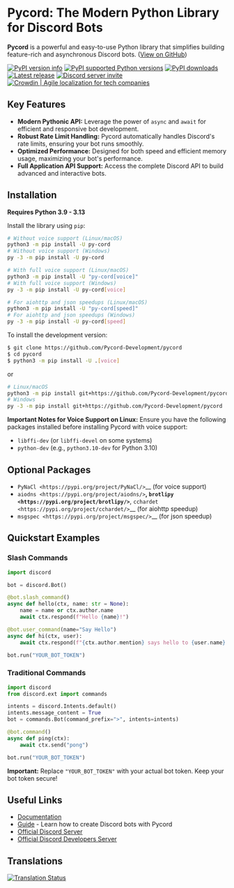 <!-- Improved README.md -->

# Pycord: The Modern Python Library for Discord Bots

**Pycord** is a powerful and easy-to-use Python library that simplifies building feature-rich and asynchronous Discord bots. ([View on GitHub](https://github.com/Pycord-Development/pycord))

[![PyPI version info](https://img.shields.io/pypi/v/py-cord.svg?style=for-the-badge&logo=pypi&color=yellowgreen&logoColor=white)](https://pypi.python.org/pypi/py-cord)
[![PyPI supported Python versions](https://img.shields.io/pypi/pyversions/py-cord.svg?style=for-the-badge&logo=python&logoColor=white)](https://pypi.python.org/pypi/py-cord)
[![PyPI downloads](https://img.shields.io/pypi/dm/py-cord?color=blueviolet&logo=pypi&logoColor=white&style=for-the-badge)](https://pypi.python.org/pypi/py-cord)
[![Latest release](https://img.shields.io/github/v/release/Pycord-Development/pycord?include_prereleases&label=Latest%20Release&logo=github&sort=semver&style=for-the-badge&logoColor=white)](https://github.com/Pycord-Development/pycord/releases)
[![Discord server invite](https://img.shields.io/discord/881207955029110855?label=discord&style=for-the-badge&logo=discord&color=5865F2&logoColor=white)](https://pycord.dev/discord)
[![Crowdin | Agile localization for tech companies](https://badges.crowdin.net/badge/dark/crowdin-on-light.png)](https://translations.pycord.dev/documentation/?utm_source=badge&utm_medium=referral&utm_campaign=badge-add-on)

## Key Features

*   **Modern Pythonic API:** Leverage the power of `async` and `await` for efficient and responsive bot development.
*   **Robust Rate Limit Handling:** Pycord automatically handles Discord's rate limits, ensuring your bot runs smoothly.
*   **Optimized Performance:** Designed for both speed and efficient memory usage, maximizing your bot's performance.
*   **Full Application API Support:** Access the complete Discord API to build advanced and interactive bots.

## Installation

**Requires Python 3.9 - 3.13**

Install the library using `pip`:

```bash
# Without voice support (Linux/macOS)
python3 -m pip install -U py-cord
# Without voice support (Windows)
py -3 -m pip install -U py-cord

# With full voice support (Linux/macOS)
python3 -m pip install -U "py-cord[voice]"
# With full voice support (Windows)
py -3 -m pip install -U py-cord[voice]

# For aiohttp and json speedups (Linux/macOS)
python3 -m pip install -U "py-cord[speed]"
# For aiohttp and json speedups (Windows)
py -3 -m pip install -U py-cord[speed]
```

To install the development version:

```bash
$ git clone https://github.com/Pycord-Development/pycord
$ cd pycord
$ python3 -m pip install -U .[voice]
```

or

```bash
# Linux/macOS
python3 -m pip install git+https://github.com/Pycord-Development/pycord
# Windows
py -3 -m pip install git+https://github.com/Pycord-Development/pycord
```

**Important Notes for Voice Support on Linux:** Ensure you have the following packages installed before installing Pycord with voice support:

*   `libffi-dev` (or `libffi-devel` on some systems)
*   `python-dev` (e.g., `python3.10-dev` for Python 3.10)

## Optional Packages

*   `PyNaCl <https://pypi.org/project/PyNaCl/>`__ (for voice support)
*   `aiodns <https://pypi.org/project/aiodns/>`__, `brotlipy <https://pypi.org/project/brotlipy/>`__, `cchardet <https://pypi.org/project/cchardet/>`__ (for aiohttp speedup)
*   `msgspec <https://pypi.org/project/msgspec/>`__ (for json speedup)

## Quickstart Examples

### Slash Commands

```python
import discord

bot = discord.Bot()

@bot.slash_command()
async def hello(ctx, name: str = None):
    name = name or ctx.author.name
    await ctx.respond(f"Hello {name}!")

@bot.user_command(name="Say Hello")
async def hi(ctx, user):
    await ctx.respond(f"{ctx.author.mention} says hello to {user.name}!")

bot.run("YOUR_BOT_TOKEN")
```

### Traditional Commands

```python
import discord
from discord.ext import commands

intents = discord.Intents.default()
intents.message_content = True
bot = commands.Bot(command_prefix=">", intents=intents)

@bot.command()
async def ping(ctx):
    await ctx.send("pong")

bot.run("YOUR_BOT_TOKEN")
```

**Important:** Replace `"YOUR_BOT_TOKEN"` with your actual bot token.  Keep your bot token secure!

## Useful Links

*   [Documentation](https://docs.pycord.dev/en/master/index.html)
*   [Guide](https://guide.pycord.dev) - Learn how to create Discord bots with Pycord
*   [Official Discord Server](https://pycord.dev/discord)
*   [Official Discord Developers Server](https://discord.gg/discord-developers)

## Translations

[![Translation Status](https://badges.awesome-crowdin.com/translation-200034237-5.png)](https://translations.pycord.dev/documentation/)